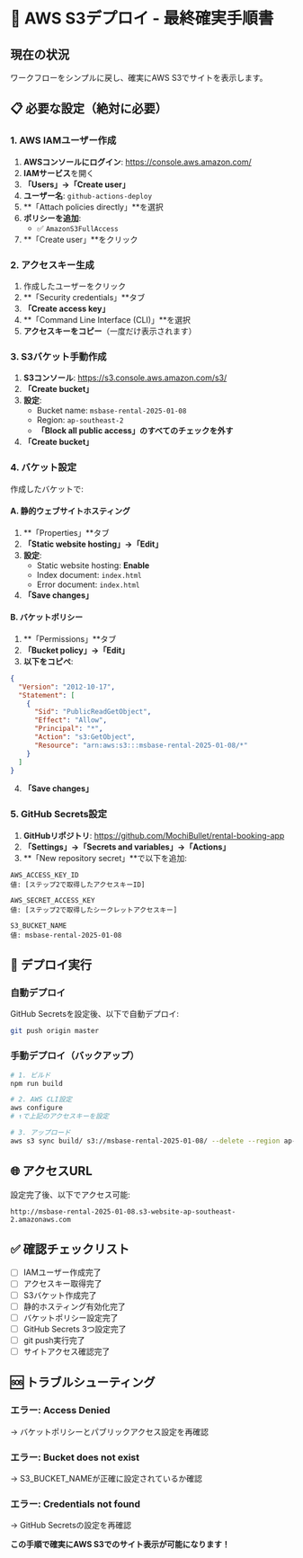 # 🚨 AWS S3デプロイ - 最終確実手順書

## 現在の状況
ワークフローをシンプルに戻し、確実にAWS S3でサイトを表示します。

## 📋 必要な設定（絶対に必要）

### 1. AWS IAMユーザー作成
1. **AWSコンソールにログイン**: https://console.aws.amazon.com/
2. **IAMサービス**を開く
3. **「Users」→「Create user」**
4. **ユーザー名**: `github-actions-deploy`
5. **「Attach policies directly」**を選択
6. **ポリシーを追加**:
   - ✅ `AmazonS3FullAccess`
7. **「Create user」**をクリック

### 2. アクセスキー生成
1. 作成したユーザーをクリック
2. **「Security credentials」**タブ
3. **「Create access key」**
4. **「Command Line Interface (CLI)」**を選択
5. **アクセスキーをコピー**（一度だけ表示されます）

### 3. S3バケット手動作成
1. **S3コンソール**: https://s3.console.aws.amazon.com/s3/
2. **「Create bucket」**
3. **設定**:
   - Bucket name: `msbase-rental-2025-01-08`
   - Region: `ap-southeast-2`
   - **「Block all public access」のすべてのチェックを外す**
4. **「Create bucket」**

### 4. バケット設定
作成したバケットで:

#### A. 静的ウェブサイトホスティング
1. **「Properties」**タブ
2. **「Static website hosting」→「Edit」**
3. **設定**:
   - Static website hosting: **Enable**
   - Index document: `index.html`
   - Error document: `index.html`
4. **「Save changes」**

#### B. バケットポリシー
1. **「Permissions」**タブ
2. **「Bucket policy」→「Edit」**
3. **以下をコピペ**:
```json
{
  "Version": "2012-10-17",
  "Statement": [
    {
      "Sid": "PublicReadGetObject",
      "Effect": "Allow",
      "Principal": "*",
      "Action": "s3:GetObject",
      "Resource": "arn:aws:s3:::msbase-rental-2025-01-08/*"
    }
  ]
}
```
4. **「Save changes」**

### 5. GitHub Secrets設定
1. **GitHubリポジトリ**: https://github.com/MochiBullet/rental-booking-app
2. **「Settings」→「Secrets and variables」→「Actions」**
3. **「New repository secret」**で以下を追加:

```
AWS_ACCESS_KEY_ID
値: [ステップ2で取得したアクセスキーID]

AWS_SECRET_ACCESS_KEY  
値: [ステップ2で取得したシークレットアクセスキー]

S3_BUCKET_NAME
値: msbase-rental-2025-01-08
```

## 🚀 デプロイ実行

### 自動デプロイ
GitHub Secretsを設定後、以下で自動デプロイ:
```bash
git push origin master
```

### 手動デプロイ（バックアップ）
```bash
# 1. ビルド
npm run build

# 2. AWS CLI設定
aws configure
# ↑で上記のアクセスキーを設定

# 3. アップロード
aws s3 sync build/ s3://msbase-rental-2025-01-08/ --delete --region ap-southeast-2
```

## 🌐 アクセスURL

設定完了後、以下でアクセス可能:
```
http://msbase-rental-2025-01-08.s3-website-ap-southeast-2.amazonaws.com
```

## ✅ 確認チェックリスト

- [ ] IAMユーザー作成完了
- [ ] アクセスキー取得完了
- [ ] S3バケット作成完了
- [ ] 静的ホスティング有効化完了
- [ ] バケットポリシー設定完了
- [ ] GitHub Secrets 3つ設定完了
- [ ] git push実行完了
- [ ] サイトアクセス確認完了

## 🆘 トラブルシューティング

### エラー: Access Denied
→ バケットポリシーとパブリックアクセス設定を再確認

### エラー: Bucket does not exist  
→ S3_BUCKET_NAMEが正確に設定されているか確認

### エラー: Credentials not found
→ GitHub Secretsの設定を再確認

**この手順で確実にAWS S3でのサイト表示が可能になります！**